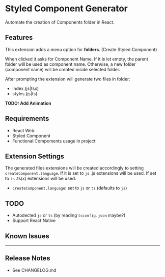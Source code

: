 # Styled Component Generator

Automate the creation of Components folder in React.

## Features

This extension adds a menu option for **folders**. (Create Styled Component)

When clicked it asks for Component Name. If it is let empty, the parent folder will be used as component name. Otherwise, a new folder (component name) will be created inside selected folder.

After prompting the extension will generate two files in folder:

- index.(js|tsx)
- styles.(js|ts)

**TODO: Add Animation**

## Requirements

- React Web
- Styled Component
- Functional Compoments usage in project

## Extension Settings

The generated files extensions will be created accordingly to setting `createComponent.language`. If it is set to `js` .js extensions will be used. If set to `ts` .ts(x) extensions will be used.

- `createComponent.language`: set to `js` or `ts` (defaults to `js`)

## TODO

- Autodected `js` or `ts` (by reading `tsconfig.json` maybe?)
- Support React Native

## Known Issues

---

## Release Notes

- See CHANGELOG.md
